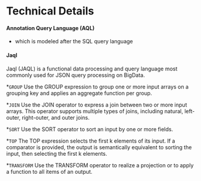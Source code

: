 Technical Details
=======================


#### Annotation Query Language (AQL)
* which is modeled after the SQL query language

#### Jaql
Jaql (JAQL) is a functional data processing and query language most commonly used for JSON query processing on BigData.

*``GROUP``
Use the GROUP expression to group one or more input arrays on a grouping key and applies an aggregate function per group.

*``JOIN``
Use the JOIN operator to express a join between two or more input arrays. This operator supports multiple types of joins, including natural, left-outer, right-outer, and outer joins.

*``SORT``
Use the SORT operator to sort an input by one or more fields.

*``TOP``
The TOP expression selects the first k elements of its input. If a comparator is provided, the output is semantically equivalent to sorting the input, then selecting the first k elements.

*``TRANSFORM``
Use the TRANSFORM operator to realize a projection or to apply a function to all items of an output.
